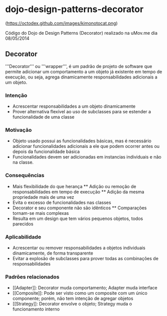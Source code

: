 dojo-design-patterns-decorator
==============================

(https://octodex.github.com/images/kimonotocat.png)

Código do Dojo de Design Patterns (Decorator) realizado na uMov.me dia 08/05/2014

## Decorator

'''Decorator''' ou '''wrapper''', é um padrão de projeto de software que permite adicionar um comportamento a um objeto já existente em tempo de execução, ou seja, agrega dinamicamente responsabilidades adicionais a um objeto.

### Intenção
* Acrescentar responsabilidades a um objeto dinamicamente
* Prover alternativa flexível ao uso de subclasses para se estender a funcionalidade de uma classe

### Motivação
* Objeto usado possui as funcionalidades básicas, mas é necessário adicionar funcionalidades adicionais a ele que podem ocorrer antes ou depois da funcionalidade básica
* Funcionalidades devem ser adicionadas em instancias individuais e não na classe.

### Consequências
* Mais flexibilidade do que herança
** Adição ou remoção de responsabilidades em tempo de execução
** Adição da mesma propriedade mais de uma vez
* Evita o excesso de funcionalidades nas classes
* Decorator e seu componente não são idênticos
** Comparações tornam-se mais complexas
* Resulta em um design que tem vários pequenos objetos, todos parecidos

### Aplicabilidade
* Acrescentar ou remover responsabilidades a objetos  individuais dinamicamente, de forma transparente
* Evitar a explosão de subclasses para prover todas as combinações de responsabilidades

### Padrões relacionados
* [[Adapter]]: Decorator muda comportamento; Adapter muda interface
* [[Composite]]: Pode ser visto como um composite com um único componente; porém, não tem intenção de agregar objetos
* [[Strategy]]: Decorator envolve o objeto; Strategy muda o funcionamento interno